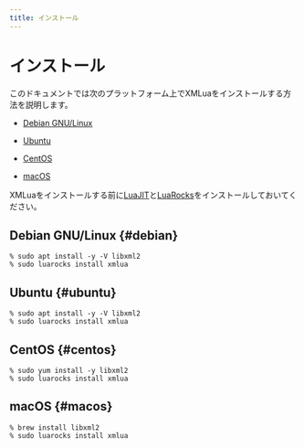 ```yaml
---
title: インストール
---
```


# インストール

このドキュメントでは次のプラットフォーム上でXMLuaをインストールする方法を説明します。

  * [Debian GNU/Linux](#debian)

  * [Ubuntu](#ubuntu)

  * [CentOS](#centos)

  * [macOS](#macos)

XMLuaをインストールする前に[LuaJIT][luajit]と[LuaRocks][luarocks]をインストールしておいてください。

## Debian GNU/Linux {#debian}

```console
% sudo apt install -y -V libxml2
% sudo luarocks install xmlua
```

## Ubuntu {#ubuntu}

```console
% sudo apt install -y -V libxml2
% sudo luarocks install xmlua
```

## CentOS {#centos}

```console
% sudo yum install -y libxml2
% sudo luarocks install xmlua
```

## macOS {#macos}

```console
% brew install libxml2
% sudo luarocks install xmlua
```


[luajit]:http://luajit.org/

[luarocks]:https://luarocks.org/
